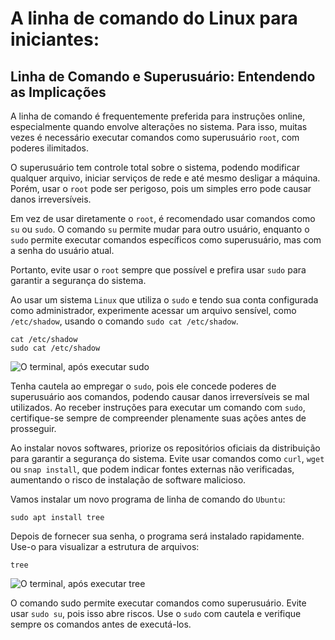 # A linha de comando do Linux para iniciantes:


## Linha de Comando e Superusuário: Entendendo as Implicações

A linha de comando é frequentemente preferida para instruções online, especialmente quando envolve alterações no sistema. Para isso, muitas vezes é necessário executar comandos como superusuário `root`, com poderes ilimitados.

O superusuário tem controle total sobre o sistema, podendo modificar qualquer arquivo, iniciar serviços de rede e até mesmo desligar a máquina. Porém, usar o `root` pode ser perigoso, pois um simples erro pode causar danos irreversíveis.

Em vez de usar diretamente o `root`, é recomendado usar comandos como `su` ou `sudo`. O comando `su` permite mudar para outro usuário, enquanto o `sudo` permite executar comandos específicos como superusuário, mas com a senha do usuário atual.

Portanto, evite usar o `root` sempre que possível e prefira usar `sudo` para garantir a segurança do sistema.

Ao usar um sistema `Linux` que utiliza o `sudo` e tendo sua conta configurada como administrador, experimente acessar um arquivo sensível, como `/etc/shadow`, usando o comando `sudo cat /etc/shadow`.

```
cat /etc/shadow
sudo cat /etc/shadow
```

![O terminal, após executar sudo](https://ubuntucommunity.s3.us-east-2.amazonaws.com/original/2X/1/13ea055ef5e5d362ece7144dbc477d9c8fd9b6f2.png "O terminal, após executar sudo")

Tenha cautela ao empregar o `sudo`, pois ele concede poderes de superusuário aos comandos, podendo causar danos irreversíveis se mal utilizados. Ao receber instruções para executar um comando com `sudo`, certifique-se sempre de compreender plenamente suas ações antes de prosseguir.

Ao instalar novos softwares, priorize os repositórios oficiais da distribuição para garantir a segurança do sistema. Evite usar comandos como `curl`, `wget` ou `snap install`, que podem indicar fontes externas não verificadas, aumentando o risco de instalação de software malicioso.

Vamos instalar um novo programa de linha de comando do `Ubuntu`:

```
sudo apt install tree
```

Depois de fornecer sua senha, o programa será instalado rapidamente. Use-o para visualizar a estrutura de arquivos:

```
tree
```

![O terminal, após executar tree](https://ubuntucommunity.s3.us-east-2.amazonaws.com/original/2X/5/5249bad7f0bb536adceb8a9381c7366054546763.png "O terminal, após executar tree")

O comando sudo permite executar comandos como superusuário. Evite usar `sudo su`, pois isso abre riscos. Use o `sudo` com cautela e verifique sempre os comandos antes de executá-los.